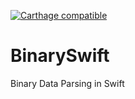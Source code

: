 [![Carthage compatible](https://img.shields.io/badge/Carthage-compatible-4BC51D.svg?style=flat)](https://github.com/Carthage/Carthage)
# BinarySwift
Binary Data Parsing in Swift
